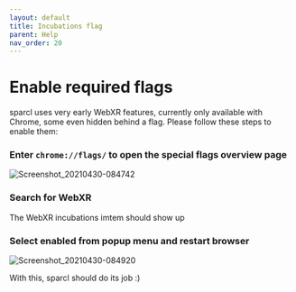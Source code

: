 ```yaml
---
layout: default
title: Incubations flag
parent: Help
nav_order: 20
---
```


# Enable required flags

sparcl uses very early WebXR features, currently only available with Chrome, some even hidden behind a flag. Please follow these steps to enable them:

### Enter `chrome://flags/` to open the special flags overview page
![Screenshot_20210430-084742](https://user-images.githubusercontent.com/231274/116659321-b8295280-a991-11eb-8cfe-7bcc66901c3f.png)

### Search for WebXR
The WebXR incubations imtem should show up

### Select enabled from popup menu and restart browser
![Screenshot_20210430-084920](https://user-images.githubusercontent.com/231274/116659293-aba4fa00-a991-11eb-860d-268fed516b00.png)

With this, sparcl should do its job :)

